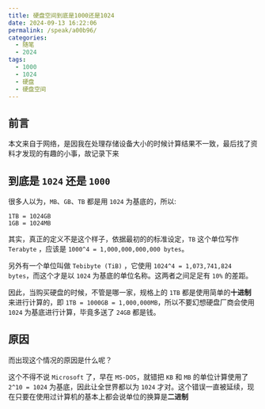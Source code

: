 ```yaml
---
title: 硬盘空间到底是1000还是1024
date: 2024-09-13 16:22:06
permalink: /speak/a00b96/
categories:
  - 随笔
  - 2024
tags:
  - 1000
  - 1024
  - 硬盘
  - 硬盘空间
---
```


## 前言

本文来自于网络，是因我在处理存储设备大小的时候计算结果不一致，最后找了资料才发现的有趣的小事，故记录下来

<!-- more -->

<InArticleAdsense
    data-ad-client="ca-pub-1725717718088510"
    data-ad-slot="4281148213">
</InArticleAdsense>

## 到底是 `1024` 还是 `1000`

很多人以为，`MB`、`GB`、`TB` 都是用 `1024` 为基底的，所以:

``` text
1TB = 1024GB
1GB = 1024MB
```

其实，真正的定义不是这个样子，依据最初的的标准设定，`TB` 这个单位写作 `Terabyte` ，应该是 `1000^4 = 1,000,000,000,000 bytes`。

另外有一个单位叫做 `Tebibyte (TiB)` ，它使用 `1024^4 = 1,073,741,824 bytes`，而这个才是以 `1024` 为基底的单位名称。这两者之间足足有 `10%` 的差距。

因此，当购买硬盘的时候，不管是哪一家，规格上的 `1TB` 都是使用简单的**十进制**来进行计算的，即 `1TB = 1000GB = 1,000,000MB`，所以不要幻想硬盘厂商会使用 `1024` 为基底进行计算，毕竟多送了 `24GB` 都是钱。

## 原因

而出现这个情况的原因是什么呢？

这个不得不说 `Microsoft` 了，早在 `MS-DOS`，就错把 `KB` 和 `MB` 的单位计算使用了 `2^10 = 1024` 为基底，因此让全世界都以为 `1024` 才对。这个错误一直被延续，现在只要在使用过计算机的基本上都会说单位的换算是**二进制**

